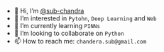 - 👋 Hi, I’m [@sub-chandra](https://github.com/sub-chandra/)
- 👀 I’m interested in `Pytohn`, `Deep Learning` and `Web`
- 🌱 I’m currently learning `PINNs`
- 💞️ I’m looking to collaborate on `Python`
- 📫 How to reach me: `chandera.sub@gmail.com`
